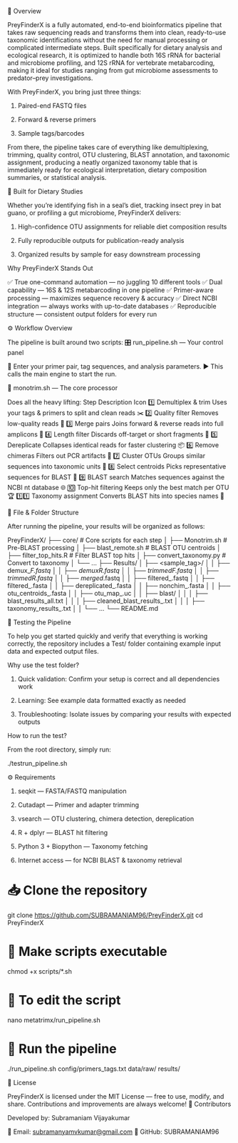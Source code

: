 🌟 Overview

PreyFinderX is a fully automated, end-to-end bioinformatics pipeline that takes raw sequencing reads and transforms them into clean, ready-to-use taxonomic identifications without the need for manual processing or complicated intermediate steps. Built specifically for dietary analysis and ecological research, it is optimized to handle both 16S rRNA for bacterial and microbiome profiling, and 12S rRNA for vertebrate metabarcoding, making it ideal for studies ranging from gut microbiome assessments to predator–prey investigations.

With PreyFinderX, you bring just three things:

   1. Paired-end FASTQ files

   2. Forward & reverse primers

   3. Sample tags/barcodes

From there, the pipeline takes care of everything like demultiplexing, trimming, quality control, OTU clustering, BLAST annotation, and taxonomic assignment, producing a neatly organized taxonomy table that is immediately ready for ecological interpretation, dietary composition summaries, or statistical analysis.

🥗 Built for Dietary Studies

Whether you’re identifying fish in a seal’s diet, tracking insect prey in bat guano, or profiling a gut microbiome, PreyFinderX delivers:

  1.  High-confidence OTU assignments for reliable diet composition results

  2.  Fully reproducible outputs for publication-ready analysis

  3.  Organized results by sample for easy downstream processing

Why PreyFinderX Stands Out

✅ True one-command automation — no juggling 10 different tools
✅ Dual capability — 16S & 12S metabarcoding in one pipeline
✅ Primer-aware processing — maximizes sequence recovery & accuracy
✅ Direct NCBI integration — always works with up-to-date databases
✅ Reproducible structure — consistent output folders for every run

⚙️ Workflow Overview

The pipeline is built around two scripts:
🎛️ run_pipeline.sh — Your control panel

📝 Enter your primer pair, tag sequences, and analysis parameters.
▶️ This calls the main engine to start the run.

🧠 monotrim.sh — The core processor

Does all the heavy lifting:
Step	Description	Icon
1️⃣ Demultiplex & trim	Uses your tags & primers to split and clean reads	✂️
2️⃣ Quality filter	Removes low-quality reads	🧹
3️⃣ Merge pairs	Joins forward & reverse reads into full amplicons	🔗
4️⃣ Length filter	Discards off-target or short fragments	📏
5️⃣ Dereplicate	Collapses identical reads for faster clustering	📦
6️⃣ Remove chimeras	Filters out PCR artifacts	🧪
7️⃣ Cluster OTUs	Groups similar sequences into taxonomic units	🧬
8️⃣ Select centroids	Picks representative sequences for BLAST	🎯
9️⃣ BLAST search	Matches sequences against the NCBI nt database	🌐
🔟 Top-hit filtering	Keeps only the best match per OTU	🏆
1️⃣1️⃣ Taxonomy assignment	Converts BLAST hits into species names	📖

📂 File & Folder Structure

After running the pipeline, your results will be organized as follows:

PreyFinderX/
├── core/                     # Core scripts for each step
│   ├── Monotrim.sh            # Pre-BLAST processing
│   ├── blast_remote.sh        # BLAST OTU centroids
│   ├── filter_top_hits.R      # Filter BLAST top hits
│   ├── convert_taxonomy.py    # Convert to taxonomy
│   └── ...
├── Results/
│   ├── <sample_tag>/
│   │   ├── demux_<tag>_F.fastq
│   │   ├── demux_<tag>_R.fastq
│   │   ├── trimmed_<tag>_F.fastq
│   │   ├── trimmed_<tag>_R.fastq
│   │   ├── merged_<tag>.fastq
│   │   ├── filtered_<tag>.fastq
│   │   ├── filtered_<tag>.fasta
│   │   ├── dereplicated_<tag>.fasta
│   │   ├── nonchim_<tag>.fasta
│   │   ├── otu_centroids_<tag>.fasta
│   │   ├── otu_map_<tag>.uc
│   │   ├── blast/
│   │   │   ├── blast_results_all.txt
│   │   │   ├── cleaned_blast_results_<tag>.txt
│   │   │   ├── taxonomy_results_<tag>.txt
│   │   └── ...
└── README.md


🧪 Testing the Pipeline

To help you get started quickly and verify that everything is working correctly, the repository includes a Test/ folder containing example input data and expected output files.

Why use the test folder?

  1. Quick validation: Confirm your setup is correct and all dependencies work

  2. Learning: See example data formatted exactly as needed

  3. Troubleshooting: Isolate issues by comparing your results with expected outputs

How to run the test?

From the root directory, simply run:

./testrun_pipeline.sh


⚙️ Requirements
   
   1. seqkit — FASTA/FASTQ manipulation

   2. Cutadapt — Primer and adapter trimming

   3. vsearch — OTU clustering, chimera detection, dereplication

   4. R + dplyr — BLAST hit filtering

   5. Python 3 + Biopython — Taxonomy fetching

   6. Internet access — for NCBI BLAST & taxonomy retrieval


# 📥 Clone the repository
git clone https://github.com/SUBRAMANIAM96/PreyFinderX.git
cd PreyFinderX

# 🔑 Make scripts executable
chmod +x scripts/*.sh

# 🔑 To edit the script 
nano metatrimx/run_pipeline.sh

# 🚀 Run the pipeline
./run_pipeline.sh config/primers_tags.txt data/raw/ results/


📜 License

PreyFinderX is licensed under the MIT License — free to use, modify, and share. Contributions and improvements are always welcome!
👥 Contributors

Developed by:
Subramaniam Vijayakumar

📧 Email: subramanyamvkumar@gmail.com
🔗 GitHub: SUBRAMANIAM96

